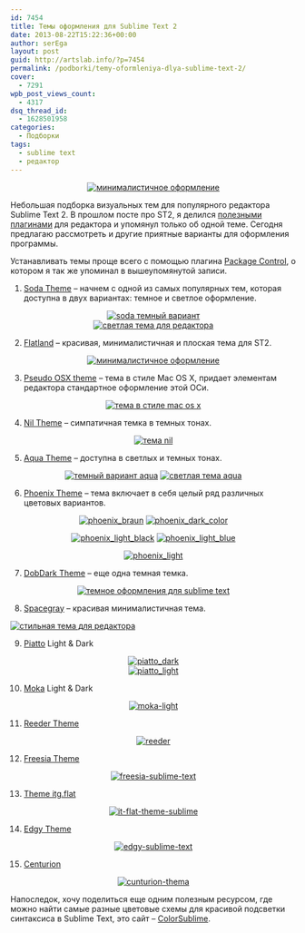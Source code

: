 ```yaml
---
id: 7454
title: Темы оформления для Sublime Text 2
date: 2013-08-22T15:22:36+00:00
author: serEga
layout: post
guid: http://artslab.info/?p=7454
permalink: /podborki/temy-oformleniya-dlya-sublime-text-2/
cover:
  - 7291
wpb_post_views_count:
  - 4317
dsq_thread_id:
  - 1628501958
categories:
  - Подборки
tags:
  - sublime text
  - редактор
---
```

<center>
  <a href="http://googledrive.com/host/0B9lHVSSSdxdxd0hjdUdmRzY3Tjg/flatland_st2.png" data-lightbox="sublime-themes"><img src="http://googledrive.com/host/0B9lHVSSSdxdxd0hjdUdmRzY3Tjg/flatland_st2-300x218.png" alt="минималистичное оформление" class="aligncenter size-medium wp-image-7469" srcset="http://googledrive.com/host/0B9lHVSSSdxdxd0hjdUdmRzY3Tjg/flatland_st2-300x218.png 300w, http://googledrive.com/host/0B9lHVSSSdxdxd0hjdUdmRzY3Tjg/flatland_st2.png 850w" sizes="(max-width: 300px) 100vw, 300px" /></a>
</center>

Небольшая подборка визуальных тем для популярного редактора Sublime Text 2. В прошлом посте про ST2, я делился [полезными плагинами](http://artslab.info/podborki/moj-top-10-plaginov-dlya-sublime-text-2/ "Мой топ-10 плагинов для Sublime Text 2") для редактора и упомянул только об одной теме. Сегодня предлагаю рассмотреть и другие приятные варианты для оформления программы.

<!--more-->

Устанавливать темы проще всего с помощью плагина <a href="https://sublime.wbond.net/installation" target="_blank">Package Control</a>, о котором я так же упоминал в вышеупомянутой записи.

1. <a href="https://github.com/buymeasoda/soda-theme" target="_blank">Soda Theme</a> &#8211; начнем с одной из самых популярных тем, которая доступна в двух вариантах: темное и светлое оформление.

<center>
  <a href="http://googledrive.com/host/0B9lHVSSSdxdxd0hjdUdmRzY3Tjg/soda_dark_theme.png" data-lightbox="sublime-themes"><img src="http://googledrive.com/host/0B9lHVSSSdxdxd0hjdUdmRzY3Tjg/soda_dark_theme-300x224.png" alt="soda темный вариант" class="aligncenter size-medium wp-image-7470" srcset="http://googledrive.com/host/0B9lHVSSSdxdxd0hjdUdmRzY3Tjg/soda_dark_theme-300x224.png 300w, http://googledrive.com/host/0B9lHVSSSdxdxd0hjdUdmRzY3Tjg/soda_dark_theme.png 850w" sizes="(max-width: 300px) 100vw, 300px" /></a>
</center>


<center>
  <a href="http://googledrive.com/host/0B9lHVSSSdxdxd0hjdUdmRzY3Tjg/soda_light_sublime_text.png" data-lightbox="sublime-themes"><img src="http://googledrive.com/host/0B9lHVSSSdxdxd0hjdUdmRzY3Tjg/soda_light_sublime_text-300x224.png" alt="светлая тема для редактора" class="aligncenter size-medium wp-image-7471" srcset="http://googledrive.com/host/0B9lHVSSSdxdxd0hjdUdmRzY3Tjg/soda_light_sublime_text-300x224.png 300w, http://googledrive.com/host/0B9lHVSSSdxdxd0hjdUdmRzY3Tjg/soda_light_sublime_text.png 850w" sizes="(max-width: 300px) 100vw, 300px" /></a>
</center>

2. <a href="https://github.com/thinkpixellab/flatland" target="_blank">Flatland</a> &#8211; красивая, минималистичная и плоская тема для ST2.

<center>
  <a href="http://googledrive.com/host/0B9lHVSSSdxdxd0hjdUdmRzY3Tjg/flatland_st2.png" data-lightbox="sublime-themes"><img src="http://googledrive.com/host/0B9lHVSSSdxdxd0hjdUdmRzY3Tjg/flatland_st2-300x218.png" alt="минималистичное оформление" class="aligncenter size-medium wp-image-7469" srcset="http://googledrive.com/host/0B9lHVSSSdxdxd0hjdUdmRzY3Tjg/flatland_st2-300x218.png 300w, http://googledrive.com/host/0B9lHVSSSdxdxd0hjdUdmRzY3Tjg/flatland_st2.png 850w" sizes="(max-width: 300px) 100vw, 300px" /></a>
</center>

3. <a href="https://github.com/raik/st2-pseudo-osx-theme" target="_blank">Pseudo OSX theme</a> &#8211; тема в стиле Mac OS X, придает элементам редактора стандартное оформление этой ОСи.

<center>
  <a href="http://googledrive.com/host/0B9lHVSSSdxdxd0hjdUdmRzY3Tjg/pseudo_osx_theme.png" data-lightbox="sublime-themes"><img src="http://googledrive.com/host/0B9lHVSSSdxdxd0hjdUdmRzY3Tjg/pseudo_osx_theme-300x227.png" alt="тема в стиле mac os x" class="aligncenter size-medium wp-image-7455" srcset="http://googledrive.com/host/0B9lHVSSSdxdxd0hjdUdmRzY3Tjg/pseudo_osx_theme-300x227.png 300w, http://googledrive.com/host/0B9lHVSSSdxdxd0hjdUdmRzY3Tjg/pseudo_osx_theme.png 859w" sizes="(max-width: 300px) 100vw, 300px" /></a>
</center>

4. <a href="https://github.com/nilium/st2-nil-theme" target="_blank">Nil Theme</a> &#8211; симпатичная темка в темных тонах.

<center>
  <a href="http://googledrive.com/host/0B9lHVSSSdxdxd0hjdUdmRzY3Tjg/nil_sublime.png" data-lightbox="sublime-themes"><img src="http://googledrive.com/host/0B9lHVSSSdxdxd0hjdUdmRzY3Tjg/nil_sublime-300x240.png" alt="тема nil" class="aligncenter size-medium wp-image-7456" srcset="http://googledrive.com/host/0B9lHVSSSdxdxd0hjdUdmRzY3Tjg/nil_sublime-300x240.png 300w, http://googledrive.com/host/0B9lHVSSSdxdxd0hjdUdmRzY3Tjg/nil_sublime-1024x819.png 1024w" sizes="(max-width: 300px) 100vw, 300px" /></a>
</center>

5. <a href="https://github.com/cafarm/aqua-theme" target="_blank">Aqua Theme</a> &#8211; доступна в светлых и темных тонах.

<center>
  <a href="http://googledrive.com/host/0B9lHVSSSdxdxd0hjdUdmRzY3Tjg/ProKit.png" data-lightbox="sublime-themes"><img src="http://googledrive.com/host/0B9lHVSSSdxdxd0hjdUdmRzY3Tjg/ProKit-300x202.png" alt="темный вариант aqua" class="aligncenter size-medium wp-image-7457" srcset="http://googledrive.com/host/0B9lHVSSSdxdxd0hjdUdmRzY3Tjg/ProKit-300x202.png 300w, http://googledrive.com/host/0B9lHVSSSdxdxd0hjdUdmRzY3Tjg/ProKit.png 842w" sizes="(max-width: 300px) 100vw, 300px" /></a> <a href="http://googledrive.com/host/0B9lHVSSSdxdxd0hjdUdmRzY3Tjg/AppKit.png" data-lightbox="sublime-themes"><img src="http://googledrive.com/host/0B9lHVSSSdxdxd0hjdUdmRzY3Tjg/AppKit-300x202.png" alt="светлая тема aqua" class="aligncenter size-medium wp-image-7458" srcset="http://googledrive.com/host/0B9lHVSSSdxdxd0hjdUdmRzY3Tjg/AppKit-300x202.png 300w, http://googledrive.com/host/0B9lHVSSSdxdxd0hjdUdmRzY3Tjg/AppKit.png 842w" sizes="(max-width: 300px) 100vw, 300px" /></a>
</center>

6. <a href="https://github.com/netatoo/phoenix-theme" target="_blank">Phoenix Theme</a> &#8211; тема включает в себя целый ряд различных цветовых вариантов.

<center>
  <a href="http://googledrive.com/host/0B9lHVSSSdxdxd0hjdUdmRzY3Tjg/phoenix_braun.png" data-lightbox="sublime-themes"><img src="http://googledrive.com/host/0B9lHVSSSdxdxd0hjdUdmRzY3Tjg/phoenix_braun-300x209.png" alt="phoenix_braun" class="aligncenter size-medium wp-image-7459" srcset="http://googledrive.com/host/0B9lHVSSSdxdxd0hjdUdmRzY3Tjg/phoenix_braun-300x209.png 300w, http://googledrive.com/host/0B9lHVSSSdxdxd0hjdUdmRzY3Tjg/phoenix_braun.png 850w" sizes="(max-width: 300px) 100vw, 300px" /></a> <a href="http://googledrive.com/host/0B9lHVSSSdxdxd0hjdUdmRzY3Tjg/phoenix_dark_color.png" data-lightbox="sublime-themes"><img src="http://googledrive.com/host/0B9lHVSSSdxdxd0hjdUdmRzY3Tjg/phoenix_dark_color-300x209.png" alt="phoenix_dark_color" class="aligncenter size-medium wp-image-7460" srcset="http://googledrive.com/host/0B9lHVSSSdxdxd0hjdUdmRzY3Tjg/phoenix_dark_color-300x209.png 300w, http://googledrive.com/host/0B9lHVSSSdxdxd0hjdUdmRzY3Tjg/phoenix_dark_color.png 850w" sizes="(max-width: 300px) 100vw, 300px" /></a>

  <a href="http://googledrive.com/host/0B9lHVSSSdxdxd0hjdUdmRzY3Tjg/phoenix_light_black.png" data-lightbox="sublime-themes"><img src="http://googledrive.com/host/0B9lHVSSSdxdxd0hjdUdmRzY3Tjg/phoenix_light_black-300x154.png" alt="phoenix_light_black" class="aligncenter size-medium wp-image-7461" srcset="http://googledrive.com/host/0B9lHVSSSdxdxd0hjdUdmRzY3Tjg/phoenix_light_black-300x154.png 300w, http://googledrive.com/host/0B9lHVSSSdxdxd0hjdUdmRzY3Tjg/phoenix_light_black.png 850w" sizes="(max-width: 300px) 100vw, 300px" /></a> <a href="http://googledrive.com/host/0B9lHVSSSdxdxd0hjdUdmRzY3Tjg/phoenix_light_blue.png" data-lightbox="sublime-themes"><img src="http://googledrive.com/host/0B9lHVSSSdxdxd0hjdUdmRzY3Tjg/phoenix_light_blue-300x154.png" alt="phoenix_light_blue" class="aligncenter size-medium wp-image-7462" srcset="http://googledrive.com/host/0B9lHVSSSdxdxd0hjdUdmRzY3Tjg/phoenix_light_blue-300x154.png 300w, http://googledrive.com/host/0B9lHVSSSdxdxd0hjdUdmRzY3Tjg/phoenix_light_blue.png 850w" sizes="(max-width: 300px) 100vw, 300px" /></a>

  <a href="http://googledrive.com/host/0B9lHVSSSdxdxd0hjdUdmRzY3Tjg/phoenix_light.png" data-lightbox="sublime-themes"><img src="http://googledrive.com/host/0B9lHVSSSdxdxd0hjdUdmRzY3Tjg/phoenix_light-300x154.png" alt="phoenix_light" class="aligncenter size-medium wp-image-7463" srcset="http://googledrive.com/host/0B9lHVSSSdxdxd0hjdUdmRzY3Tjg/phoenix_light-300x154.png 300w, http://googledrive.com/host/0B9lHVSSSdxdxd0hjdUdmRzY3Tjg/phoenix_light.png 850w" sizes="(max-width: 300px) 100vw, 300px" /></a>
</center>

7. <a href="https://github.com/charlesroper/DobDark-Theme" target="_blank">DobDark Theme</a> &#8211; еще одна темная темка.

<center>
  <a href="http://googledrive.com/host/0B9lHVSSSdxdxd0hjdUdmRzY3Tjg/dobtheme_st2.png" data-lightbox="sublime-themes"><img src="http://googledrive.com/host/0B9lHVSSSdxdxd0hjdUdmRzY3Tjg/dobtheme_st2-300x298.png" alt="темное оформления для sublime text" class="aligncenter size-medium wp-image-7468" srcset="http://googledrive.com/host/0B9lHVSSSdxdxd0hjdUdmRzY3Tjg/dobtheme_st2-300x298.png 300w, http://googledrive.com/host/0B9lHVSSSdxdxd0hjdUdmRzY3Tjg/dobtheme_st2-100x100.png 100w, http://googledrive.com/host/0B9lHVSSSdxdxd0hjdUdmRzY3Tjg/dobtheme_st2.png 833w" sizes="(max-width: 300px) 100vw, 300px" /></a>
</center>

8. <a href="http://kkga.github.io/spacegray/">Spacegray</a> &#8211; красивая минималистичная тема.

<a href="http://googledrive.com/host/0B9lHVSSSdxdxd0hjdUdmRzY3Tjg/spacegray-sublime.png" data-lightbox="sublime-themes"><img src="http://googledrive.com/host/0B9lHVSSSdxdxd0hjdUdmRzY3Tjg/spacegray-sublime-300x186.png" alt="стильная тема для редактора" class="aligncenter size-medium wp-image-7986" srcset="http://googledrive.com/host/0B9lHVSSSdxdxd0hjdUdmRzY3Tjg/spacegray-sublime-300x186.png 300w, http://googledrive.com/host/0B9lHVSSSdxdxd0hjdUdmRzY3Tjg/spacegray-sublime-1024x636.png 1024w, http://googledrive.com/host/0B9lHVSSSdxdxd0hjdUdmRzY3Tjg/spacegray-sublime.png 1191w" sizes="(max-width: 300px) 100vw, 300px" /></a>

9. <a href="https://github.com/samuelrafo/piatto">Piatto</a> Light & Dark

<center>
  <a href="http://googledrive.com/host/0B9lHVSSSdxdxd0hjdUdmRzY3Tjg/piatto_dark.png" data-lightbox="sublime-themes"><img src="http://googledrive.com/host/0B9lHVSSSdxdxd0hjdUdmRzY3Tjg/piatto_dark-300x201.png" alt="piatto_dark" class="aligncenter size-medium wp-image-8168" srcset="http://googledrive.com/host/0B9lHVSSSdxdxd0hjdUdmRzY3Tjg/piatto_dark-300x201.png 300w, http://googledrive.com/host/0B9lHVSSSdxdxd0hjdUdmRzY3Tjg/piatto_dark.png 842w" sizes="(max-width: 300px) 100vw, 300px" /></a><br /> <a href="http://googledrive.com/host/0B9lHVSSSdxdxd0hjdUdmRzY3Tjg/piatto_light.png"><img src="http://googledrive.com/host/0B9lHVSSSdxdxd0hjdUdmRzY3Tjg/piatto_light-300x201.png" alt="piatto_light" class="aligncenter size-medium wp-image-8161" srcset="http://googledrive.com/host/0B9lHVSSSdxdxd0hjdUdmRzY3Tjg/piatto_light-300x201.png 300w, http://googledrive.com/host/0B9lHVSSSdxdxd0hjdUdmRzY3Tjg/piatto_light.png 842w" sizes="(max-width: 300px) 100vw, 300px" /></a>
</center>

10. <a href="https://github.com/aldomann/sublime-moka">Moka</a> Light & Dark

<center>
  <a href="http://googledrive.com/host/0B9lHVSSSdxdxd0hjdUdmRzY3Tjg/moka-light.png" data-lightbox="sublime-themes"><img src="http://googledrive.com/host/0B9lHVSSSdxdxd0hjdUdmRzY3Tjg/moka-light-300x198.png" alt="moka-light" class="aligncenter size-medium wp-image-8162" srcset="http://googledrive.com/host/0B9lHVSSSdxdxd0hjdUdmRzY3Tjg/moka-light-300x198.png 300w, http://googledrive.com/host/0B9lHVSSSdxdxd0hjdUdmRzY3Tjg/moka-light-900x594.png 900w, http://googledrive.com/host/0B9lHVSSSdxdxd0hjdUdmRzY3Tjg/moka-light.png 940w" sizes="(max-width: 300px) 100vw, 300px" /></a>
</center>

11. <a href="https://github.com/hyspace/st2-reeder-theme">Reeder Theme</a>

<center>
  <a href="http://googledrive.com/host/0B9lHVSSSdxdxd0hjdUdmRzY3Tjg/reeder.png" data-lightbox="sublime-themes"><img src="http://googledrive.com/host/0B9lHVSSSdxdxd0hjdUdmRzY3Tjg/reeder-300x227.png" alt="reeder" class="aligncenter size-medium wp-image-8165" srcset="http://googledrive.com/host/0B9lHVSSSdxdxd0hjdUdmRzY3Tjg/reeder-300x227.png 300w, http://googledrive.com/host/0B9lHVSSSdxdxd0hjdUdmRzY3Tjg/reeder-1024x778.png 1024w, http://googledrive.com/host/0B9lHVSSSdxdxd0hjdUdmRzY3Tjg/reeder-900x683.png 900w, http://googledrive.com/host/0B9lHVSSSdxdxd0hjdUdmRzY3Tjg/reeder.png 1083w" sizes="(max-width: 300px) 100vw, 300px" /></a>
</center>

12. <a href="https://github.com/nilium/st-theme-freesia">Freesia Theme</a>

<center>
  <a href="http://googledrive.com/host/0B9lHVSSSdxdxd0hjdUdmRzY3Tjg/freesia-sublime-text.png" data-lightbox="sublime-themes"><img src="http://googledrive.com/host/0B9lHVSSSdxdxd0hjdUdmRzY3Tjg/freesia-sublime-text-300x187.png" alt="freesia-sublime-text" class="aligncenter size-medium wp-image-8163" srcset="http://googledrive.com/host/0B9lHVSSSdxdxd0hjdUdmRzY3Tjg/freesia-sublime-text-300x187.png 300w, http://googledrive.com/host/0B9lHVSSSdxdxd0hjdUdmRzY3Tjg/freesia-sublime-text-1024x639.png 1024w, http://googledrive.com/host/0B9lHVSSSdxdxd0hjdUdmRzY3Tjg/freesia-sublime-text-900x562.png 900w" sizes="(max-width: 300px) 100vw, 300px" /></a>
</center>

13. <a href="https://github.com/itsthatguy/theme-itg-flat">Theme itg.flat</a>

<center>
  <a href="http://googledrive.com/host/0B9lHVSSSdxdxd0hjdUdmRzY3Tjg/it-flat-theme-sublime.jpg" data-lightbox="sublime-themes"><img src="http://googledrive.com/host/0B9lHVSSSdxdxd0hjdUdmRzY3Tjg/it-flat-theme-sublime-300x190.jpg" alt="it-flat-theme-sublime" class="aligncenter size-medium wp-image-8167" srcset="http://googledrive.com/host/0B9lHVSSSdxdxd0hjdUdmRzY3Tjg/it-flat-theme-sublime-300x190.jpg 300w, http://googledrive.com/host/0B9lHVSSSdxdxd0hjdUdmRzY3Tjg/it-flat-theme-sublime-1024x651.jpg 1024w, http://googledrive.com/host/0B9lHVSSSdxdxd0hjdUdmRzY3Tjg/it-flat-theme-sublime-900x572.jpg 900w" sizes="(max-width: 300px) 100vw, 300px" /></a>
</center>

14. <a href="https://github.com/soyrex/sublime-theme-edgy">Edgy Theme</a>

<center>
  <a href="http://googledrive.com/host/0B9lHVSSSdxdxd0hjdUdmRzY3Tjg/edgy-sublime-text.png" data-lightbox="sublime-themes"><img src="http://googledrive.com/host/0B9lHVSSSdxdxd0hjdUdmRzY3Tjg/edgy-sublime-text-300x195.png" alt="edgy-sublime-text" class="aligncenter size-medium wp-image-8166" srcset="http://googledrive.com/host/0B9lHVSSSdxdxd0hjdUdmRzY3Tjg/edgy-sublime-text-300x195.png 300w, http://googledrive.com/host/0B9lHVSSSdxdxd0hjdUdmRzY3Tjg/edgy-sublime-text-1024x667.png 1024w, http://googledrive.com/host/0B9lHVSSSdxdxd0hjdUdmRzY3Tjg/edgy-sublime-text-900x586.png 900w, http://googledrive.com/host/0B9lHVSSSdxdxd0hjdUdmRzY3Tjg/edgy-sublime-text.png 1438w" sizes="(max-width: 300px) 100vw, 300px" /></a>
</center>


15. <a href="https://github.com/allanhortle/Centurion">Centurion</a>

<center>
  <a href="http://googledrive.com/host/0B9lHVSSSdxdxd0hjdUdmRzY3Tjg/cunturion-thema.png" data-lightbox="sublime-themes"><img src="http://googledrive.com/host/0B9lHVSSSdxdxd0hjdUdmRzY3Tjg/cunturion-thema-300x229.png" alt="cunturion-thema" class="aligncenter size-medium wp-image-8164" srcset="http://googledrive.com/host/0B9lHVSSSdxdxd0hjdUdmRzY3Tjg/cunturion-thema-300x229.png 300w, http://googledrive.com/host/0B9lHVSSSdxdxd0hjdUdmRzY3Tjg/cunturion-thema-1024x784.png 1024w, http://googledrive.com/host/0B9lHVSSSdxdxd0hjdUdmRzY3Tjg/cunturion-thema-900x689.png 900w, http://googledrive.com/host/0B9lHVSSSdxdxd0hjdUdmRzY3Tjg/cunturion-thema.png 1182w" sizes="(max-width: 300px) 100vw, 300px" /></a>
</center>

Напоследок, хочу поделиться еще одним полезным ресурсом, где можно найти самые разные цветовые схемы для красивой подсветки синтаксиса в Sublime Text, это сайт &#8211; <a href="http://colorsublime.com/" title="Цветовые схемы для редактора" target="_blank">ColorSublime</a>.